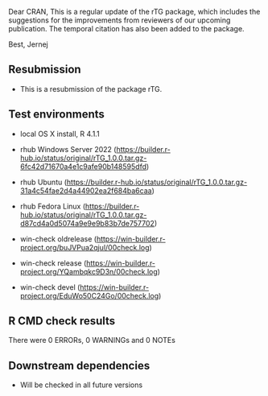 Dear CRAN, 
This is a regular update of the rTG package, which includes the suggestions for the improvements from reviewers of our upcoming publication. The temporal citation has also been added to the package.

Best,
Jernej 

##  Resubmission
* This is a resubmission of the package rTG.

## Test environments
* local OS X install, R 4.1.1

* rhub Windows Server 2022 (https://builder.r-hub.io/status/original/rTG_1.0.0.tar.gz-6fc42d71670a4e1c9afe90b148595dfd)
* rhub Ubuntu (https://builder.r-hub.io/status/original/rTG_1.0.0.tar.gz-31a4c54fae2d4a44902ea2f684ba6caa)
* rhub Fedora Linux (https://builder.r-hub.io/status/original/rTG_1.0.0.tar.gz-d87cd4a0d5074a9e9e9b83b7de757702)

* win-check oldrelease (https://win-builder.r-project.org/buJVPua2qjul/00check.log)
* win-check release (https://win-builder.r-project.org/YQambqkc9D3n/00check.log)
* win-check devel (https://win-builder.r-project.org/EduWo50C24Go/00check.log)

## R CMD check results
There were 0 ERRORs, 0 WARNINGs and 0 NOTEs

## Downstream dependencies
* Will be checked in all future versions
